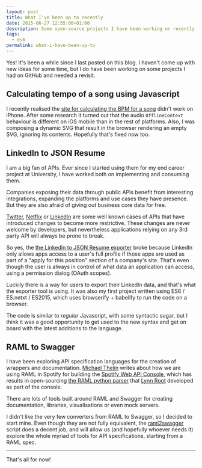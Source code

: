 ```yaml
---
layout: post
title: What I've been up to recently
date: 2015-06-27 12:55:00+01:00
description: Some open-source projects I have been working on recently. Rest APIs, ES6 and Audio API.
tags:
  - es6
permalink: what-i-have-been-up-to
---
```


Yes! It's been a while since I last posted on this blog. I haven't come up with new ideas for some time, but I do have been working on some projects I had on GitHub and needed a revisit.

<!-- more -->
## Calculating tempo of a song using Javascript

I recently realised the [site for calculating the BPM for a song](https://github.com/JMPerez/beats-audio-api) didn't work on iPhone. After some research it turned out that the audio `OfflineContext` behaviour is different on iOS mobile than in the rest of platforms. Also, I was composing a dynamic SVG that result in the browser rendering an empty SVG, ignoring its contents. Hopefully that's fixed now too.

## LinkedIn to JSON Resume

I am a big fan of APIs. Ever since I started using them for my end career project at University, I have worked both on implementing and consuming them.

Companies exposing their data through public APIs benefit from interesting integrations, expanding the platforms and use cases they have presence. But they are also afraid of giving out business core data for free.

[Twitter](http://thatmikeflynn.com/2012/08/17/oh-twitter/), [Netflix](http://techcrunch.com/2014/06/13/netflix-api-shutdown/) or [LinkedIn](http://thenextweb.com/dd/2015/02/12/linkedin-takes-aim-developers-plans-lock-apis/) are some well known cases of APIs that have introduced changes to become more restrictive. These changes are never welcome by developers, but nevertheless applications relying on any 3rd party API will always be prone to break.

So yes, the [the LinkedIn to JSON Resume exporter](https://github.com/JMPerez/linkedin-to-json-resume) broke because LinkedIn only allows apps access to a user's full profile if those apps are used as part of a "apply for this position" section of a company's site. That's even though the user is always in control of what data an application can access, using a permission dialog (OAuth scopes).

Luckily there is a way for users to export their LinkedIn data, and that's what the exporter tool is using. It was also my first project written using ES6 / ES.netxt / ES2015, which uses browserify + babelify to run the code on a browser.

The code is similar to _regular_ Javascript, with some syntactic sugar, but I think it was a good opportunity to get used to the new syntax and get on board with the latest additions to the language.

## RAML to Swagger

I have been exploring API specification languages for the creation of wrappers and documentation. [Michael Thelin](http://www.michaelthelin.se/?p=861) writes about how we are using RAML in Spotify for building the [Spotify Web API Console](https://developer.spotify.com/web-api/console/), which has results in open-sourcing [the RAML python parser](https://github.com/spotify/ramlfications) that [Lynn Root](https://github.com/econchick) developed as part of the console.

There are lots of tools built around RAML and Swagger for creating documentation, libraries, visualisations or even mock servers.

I didn't like the very few converters from RAML to Swagger, so I decided to start mine. Even though they are not fully equivalent, the [raml2swagger](https://github.com/JMPerez/raml2swagger) script does a decent job, and will allow us (and hopefully whoever needs it) explore the whole myriad of tools for API specifications, starting from a RAML spec.

---

That's all for now!
